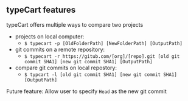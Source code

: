 ## typeCart features
typeCart offers multiple ways to compare two projects
- projects on local computer:
    * `$ typecart -p [OldFolderPath] [NewFolderPath] [OutputPath]`
- git commits on a remote repository:
    * `$ typecart -r https://gitub.com/[org]/[repo].git [old git commit SHA1] [new git commit SHA1] [OutputPath]`
- compare git commits on local repostory:
    * `$ typcart -l [old git commit SHA1] [new git commit SHA1] [OutputPath]`

Future feature: Allow user to specify `Head` as the new git commit